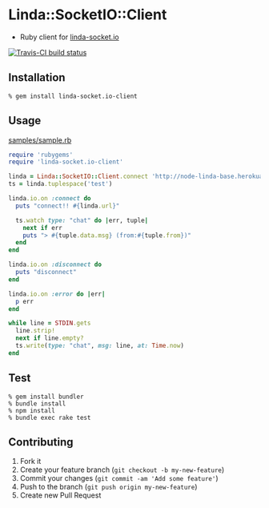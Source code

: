 # Linda::SocketIO::Client

- Ruby client for [linda-socket.io](https://github.com/node-linda/linda-socket.io)

[![Travis-CI build status](https://travis-ci.org/node-linda/linda-socket.io-client-ruby.png?branch=master)](https://travis-ci.org/node-linda/linda-socket.io-client-ruby)


## Installation

    % gem install linda-socket.io-client


## Usage

[samples/sample.rb](https://github.com/node-linda/linda-socket.io-client-ruby/blob/master/samples/sample.rb)
```ruby
require 'rubygems'
require 'linda-socket.io-client'

linda = Linda::SocketIO::Client.connect 'http://node-linda-base.herokuapp.com'
ts = linda.tuplespace('test')

linda.io.on :connect do
  puts "connect!! #{linda.url}"

  ts.watch type: "chat" do |err, tuple|
    next if err
    puts "> #{tuple.data.msg} (from:#{tuple.from})"
  end
end

linda.io.on :disconnect do
  puts "disconnect"
end

linda.io.on :error do |err|
  p err
end

while line = STDIN.gets
  line.strip!
  next if line.empty?
  ts.write(type: "chat", msg: line, at: Time.now)
end
```


## Test

    % gem install bundler
    % bundle install
    % npm install
    % bundle exec rake test


## Contributing

1. Fork it
2. Create your feature branch (`git checkout -b my-new-feature`)
3. Commit your changes (`git commit -am 'Add some feature'`)
4. Push to the branch (`git push origin my-new-feature`)
5. Create new Pull Request
